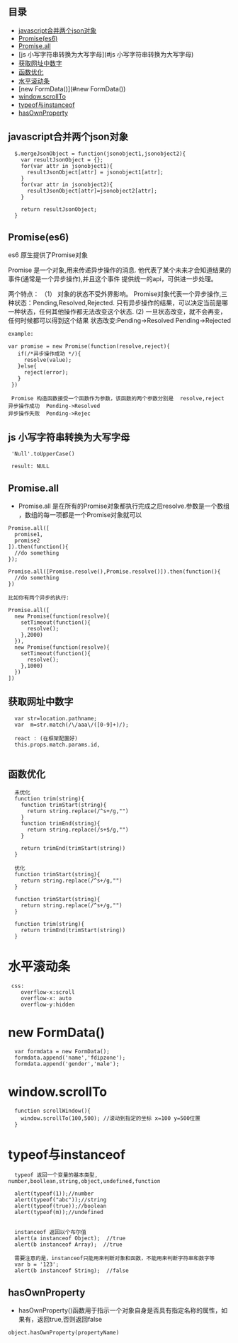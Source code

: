 ## 目录  

- [javascript合并两个json对象](#javascript合并两个json对象)
- [Promise(es6)](#Promise(es6))
- [Promise.all](#Promise.all)
- [js 小写字符串转换为大写字母](#js 小写字符串转换为大写字母)
- [获取网址中数字](#获取网址中数字)
- [函数优化](#函数优化)
- [水平滚动条](#水平滚动条)
- [new FormData()](#new FormData())
- [window.scrollTo](#window.scrollTo)
- [typeof与instanceof](#typeof与instanceof)
- [hasOwnProperty](#hasOwnProperty)

## javascript合并两个json对象

```
  $.mergeJsonObject = function(jsonobject1,jsonobject2){
    var resultJsonObject = {};
    for(var attr in jsonobject1){
      resultJsonObject[attr] = jsonobject1[attr];
    }  
    for(var attr in jsonobject2){
      resultJsonObject[attr]=jsonobject2[attr];
    }

    return resultJsonObject;
  }

```

## Promise(es6)

  es6 原生提供了Promise对象

  Promise 是一个对象,用来传递异步操作的消息. 他代表了某个未来才会知道结果的事件(通常是一个异步操作),并且这个事件
  提供统一的api，可供进一步处理。

  两个特点：
  （1） 对象的状态不受外界影响。 Promise对象代表一个异步操作,三种状态：Pending,Resolved,Rejected.
       只有异步操作的结果，可以决定当前是哪一种状态，任何其他操作都无法改变这个状态.
   (2)  一旦状态改变，就不会再变，任何时候都可以得到这个结果
        状态改变:Pending->Resolved    Pending->Rejected

   ```
   example:

   var promise = new Promise(function(resolve,reject){
      if(/*异步操作成功 */){
        resolve(value);
      }else{
        reject(error);
      }
    })

    Promise 构造函数接受一个函数作为参数，该函数的两个参数分别是  resolve,reject
   异步操作成功  Pending->Resolved    
   异步操作失败  Pending->Rejec

   ```
   

## js 小写字符串转换为大写字母
  ```
   'Null'.toUpperCase()

   result: NULL

  ```


## Promise.all
-  Promise.all 是在所有的Promise对象都执行完成之后resolve.参数是一个数组  
  ，数组的每一项都是一个Promise对象就可以  

```
Promise.all([
  promise1,
  promise2
]).then(function(){
  //do something
});

Promise.all([Promise.resolve(),Promise.resolve()]).then(function(){
  //do something
})

比如你有两个异步的执行:

Promise.all([
  new Promise(function(resolve){
    setTimeout(function(){
      resolve();
    },2000)
  }),
  new Promise(function(resolve){
    setTimeout(function(){
      resolve();
    },1000)
  })
])

```

## 获取网址中数字

```
  var str=location.pathname;
  var  m=str.match(/\/aaa\/([0-9]+)/);
```

```
  react : (在框架配置好)
  this.props.match.params.id,
  
```

## 函数优化

```
  未优化
  function trim(string){
    function trimStart(string){
      return string.replace(/^s+/g,"")
    }
    function trimEnd(string){
      return string.replace(/s+$/g,"")
    }

    return trimEnd(trimStart(string))
  }

  优化
  function trimStart(string){
    return string.replace(/^s+/g,"")
  }

  function trimStart(string){
    return string.replace(/^s+/g,"")
  }

  function trim(string){
    return trimEnd(trimStart(string))
  }

```

# 水平滚动条

```
 css: 
    overflow-x:scroll
    overflow-x: auto
    overflow-y:hidden
```

# new FormData()

```
  var formdata = new FormData();
  formdata.append('name','fdipzone');
  formdata.append('gender','male');
```


# window.scrollTo


```
  function scrollWindow(){
    window.scrollTo(100,500); //滚动到指定的坐标 x=100 y=500位置
  }
```

# typeof与instanceof

```
  typeof 返回一个变量的基本类型, number,boollean,string,object,undefined,function

  alert(typeof(1));//number
  alert(typeof("abc"));//string
  alert(typeof(true));//boolean
  alert(typeof(m));//undefined


  instanceof 返回以个布尔值
  alert(a instanceof Object);  //true
  alert(b instanceof Array);  //true

  需要注意的是，instanceof只能用来判断对象和函数，不能用来判断字符串和数字等
  var b = '123';
  alert(b instanceof String);  //false
```


## hasOwnProperty
- hasOwnProperty()函数用于指示一个对象自身是否具有指定名称的属性，如果有，返回true,否则返回false  

```
object.hasOwnProperty(propertyName)
```
